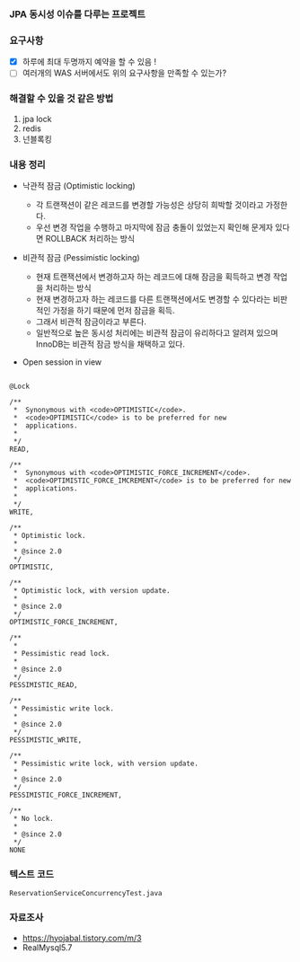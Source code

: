 ### JPA 동시성 이슈를 다루는 프로젝트

### 요구사항
- [x] 하루에 최대 두명까지 예약을 할 수 있음 !
- [ ] 여러개의 WAS 서버에서도 위의 요구사항을 만족할 수 있는가?

### 해결할 수 있을 것 같은 방법 
1. jpa lock 
2. redis
3. 넌블록킹


 ### 내용 정리

- 낙관적 잠금 (Optimistic locking)
  - 각 트랜잭션이 같은 레코드를 변경할 가능성은 상당히 희박할 것이라고 가정한다.
  - 우선 변경 작업을 수행하고 마지막에 잠금 충돌이 있었는지 확인해 문게자 있다면 ROLLBACK 처리하는 방식
- 비관적 잠금 (Pessimistic locking)
  - 현재 트랜잭션에서 변경하고자 하는 레코드에 대해 잠금을 획득하고 변경 작업을 처리하는 방식
  - 현재 변경하고자 하는 레코드를 다른 트랜잭션에서도 변경할 수 있다라는 비판적인 가정을 하기 때문에 먼저 잠금을 획득.
  - 그래서 비관적 잠금이라고 부른다.
  - 일반적으로 높은 동시성 처리에는 비관적 잠금이 유리하다고 알려져 있으며 InnoDB는 비관적 잠금 방식을 채택하고 있다.

- Open session in view


```

@Lock

/**
 *  Synonymous with <code>OPTIMISTIC</code>.
 *  <code>OPTIMISTIC</code> is to be preferred for new
 *  applications.
 *
 */
READ,

/**
 *  Synonymous with <code>OPTIMISTIC_FORCE_INCREMENT</code>.
 *  <code>OPTIMISTIC_FORCE_IMCREMENT</code> is to be preferred for new
 *  applications.
 *
 */
WRITE,

/**
 * Optimistic lock.
 *
 * @since 2.0
 */
OPTIMISTIC,

/**
 * Optimistic lock, with version update.
 *
 * @since 2.0
 */
OPTIMISTIC_FORCE_INCREMENT,

/**
 *
 * Pessimistic read lock.
 *
 * @since 2.0
 */
PESSIMISTIC_READ,

/**
 * Pessimistic write lock.
 *
 * @since 2.0
 */
PESSIMISTIC_WRITE,

/**
 * Pessimistic write lock, with version update.
 *
 * @since 2.0
 */
PESSIMISTIC_FORCE_INCREMENT,

/**
 * No lock.
 *
 * @since 2.0
 */
NONE
```


### 텍스트 코드 
`ReservationServiceConcurrencyTest.java`

### 자료조사

* https://hyojabal.tistory.com/m/3
* RealMysql5.7


